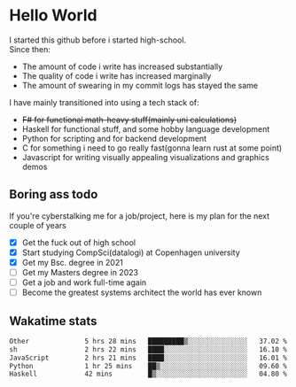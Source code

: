 # Hello World

I started this github before i started high-school.  
Since then:
- The amount of code i write has increased substantially
- The quality of code i write has increased marginally
- The amount of swearing in my commit logs has stayed the same

I have mainly transitioned into using a tech stack of:
- ~~F# for functional math-heavy stuff(mainly uni calculations)~~
- Haskell for functional stuff, and some hobby language development
- Python for scripting and for backend development
- C for something i need to go really fast(gonna learn rust at some point)
- Javascript for writing visually appealing visualizations and graphics demos

## Boring ass todo
If you're cyberstalking me for a job/project, here is my plan for the next couple of years
- [x] Get the fuck out of high school
- [x] Start studying CompSci(datalogi) at Copenhagen university
- [x] Get my Bsc. degree in 2021
- [ ] Get my Masters degree in 2023
- [ ] Get a job and work full-time again
- [ ] Become the greatest systems architect the world has ever known

## Wakatime stats
<!--START_SECTION:waka-->

```txt
Other              5 hrs 28 mins   █████████▒░░░░░░░░░░░░░░░   37.02 %
sh                 2 hrs 22 mins   ████░░░░░░░░░░░░░░░░░░░░░   16.10 %
JavaScript         2 hrs 21 mins   ████░░░░░░░░░░░░░░░░░░░░░   16.01 %
Python             1 hr 25 mins    ██▒░░░░░░░░░░░░░░░░░░░░░░   09.60 %
Haskell            42 mins         █▒░░░░░░░░░░░░░░░░░░░░░░░   04.80 %
```

<!--END_SECTION:waka-->
